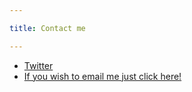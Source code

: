 ```yaml
---

title: Contact me

---
```


* [Twitter](https://twitter.com/IoannisAntypas)
* [If you wish to email me just click here!](mailto:antypas.ioannis@gmail.com)
